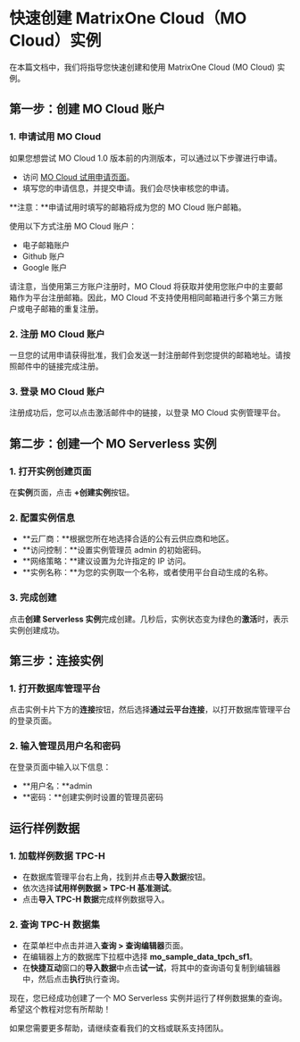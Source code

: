 # 快速创建 MatrixOne Cloud（MO Cloud）实例

在本篇文档中，我们将指导您快速创建和使用 MatrixOne Cloud (MO Cloud) 实例。

## 第一步：创建 MO Cloud 账户

### 1. 申请试用 MO Cloud

如果您想尝试 MO Cloud 1.0 版本前的内测版本，可以通过以下步骤进行申请。

- 访问 [MO Cloud 试用申请页面](https://www.matrixorigin.cn/moc-trial)。
- 填写您的申请信息，并提交申请。我们会尽快审核您的申请。

**注意：**申请试用时填写的邮箱将成为您的 MO Cloud 账户邮箱。

使用以下方式注册 MO Cloud 账户：

- 电子邮箱账户
- Github 账户
- Google 账户

请注意，当使用第三方账户注册时，MO Cloud 将获取并使用您账户中的主要邮箱作为平台注册邮箱。因此，MO Cloud 不支持使用相同邮箱进行多个第三方账户或电子邮箱的重复注册。

### 2. 注册 MO Cloud 账户

一旦您的试用申请获得批准，我们会发送一封注册邮件到您提供的邮箱地址。请按照邮件中的链接完成注册。

### 3. 登录 MO Cloud 账户

注册成功后，您可以点击激活邮件中的链接，以登录 MO Cloud 实例管理平台。

## 第二步：创建一个 MO Serverless 实例

### 1. 打开实例创建页面

在**实例**页面，点击 **+创建实例**按钮。

### 2. 配置实例信息

- **云厂商：**根据您所在地选择合适的公有云供应商和地区。
- **访问控制：**设置实例管理员 admin 的初始密码。
- **网络策略：**建议设置为允许指定的 IP 访问。
- **实例名称：**为您的实例取一个名称，或者使用平台自动生成的名称。

### 3. 完成创建

点击**创建 Serverless 实例**完成创建。几秒后，实例状态变为绿色的**激活**时，表示实例创建成功。

## 第三步：连接实例

### 1. 打开数据库管理平台

点击实例卡片下方的**连接**按钮，然后选择**通过云平台连接**，以打开数据库管理平台的登录页面。

### 2. 输入管理员用户名和密码

在登录页面中输入以下信息：

- **用户名：**admin
- **密码：**创建实例时设置的管理员密码

## 运行样例数据

### 1. 加载样例数据 TPC-H

- 在数据库管理平台右上角，找到并点击**导入数据**按钮。
- 依次选择**试用样例数据 > TPC-H 基准测试**。
- 点击**导入 TPC-H 数据**完成样例数据导入。

### 2. 查询 TPC-H 数据集

- 在菜单栏中点击并进入**查询 > 查询编辑器**页面。
- 在编辑器上方的数据库下拉框中选择 **mo_sample_data_tpch_sf1**。
- 在**快捷互动**窗口的**导入数据**中点击**试一试**，将其中的查询语句复制到编辑器中，然后点击**执行**执行查询。

现在，您已经成功创建了一个 MO Serverless 实例并运行了样例数据集的查询。希望这个教程对您有所帮助！

如果您需要更多帮助，请继续查看我们的文档或联系支持团队。
